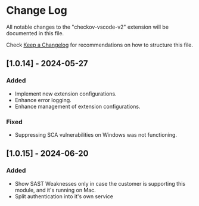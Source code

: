 # Change Log

All notable changes to the "checkov-vscode-v2" extension will be documented in this file.

Check [Keep a Changelog](http://keepachangelog.com/) for recommendations on how to structure this file.

## [1.0.14] - 2024-05-27

### Added

- Implement new extension configurations.
- Enhance error logging.
- Enhance management of extension configurations.

### Fixed

- Suppressing SCA vulnerabilities on Windows was not functioning.

## [1.0.15] - 2024-06-20

### Added

- Show SAST Weaknesses only in case the customer is supporting this module, and it's running on Mac.
- Split authentication into it's own service